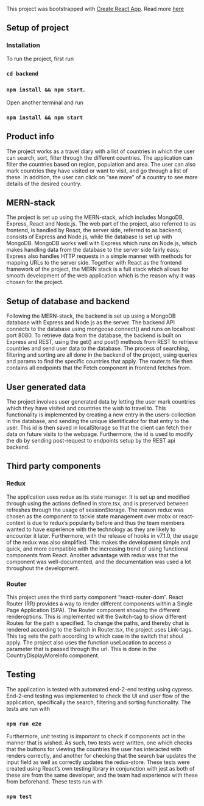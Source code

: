 This project was bootstrapped with [Create React App](https://github.com/facebook/create-react-app). Read more [here](https://gitlab.stud.idi.ntnu.no/it2810-h20/team-74/prosjekt-3/-/blob/master/react.md)

## Setup of project

### Installation

To run the project, first run

### `cd backend`

### `npm install && npm start`.

Open another terminal and run

### `npm install && npm start`

## Product info

The project works as a travel diary with a list of countries in which the user can search, sort, filter through the different countries. The application can filter the countries based on region, population and area. The user can also mark countries they have visited or want to visit, and go through a list of these. In addition, the user can click on “see more” of a country to see more details of the desired country.

## MERN-stack

The project is set up using the MERN-stack, which includes MongoDB, Express, React and Node.js. The web part of the project, also referred to as frontend, is handled by React, the server side, referred to as backend, consists of Express and Node.js, while the database is set up with MongoDB. MongoDB works well with Express which runs on Node.js, which makes handling data from the database to the server side fairly easy. Express also handles HTTP requests in a simple manner with methods for mapping URLs to the server side. Together with React as the frontend framework of the project, the MERN stack is a full stack which allows for smooth development of the web application which is the reason why it was chosen for the project.

## Setup of database and backend

Following the MERN-stack, the backend is set up using a MongoDB database with Express and Node.js as the server. The backend API connects to the database using mongoose.connect() and runs on localhost port 8080. To retrieve data from the database, the backend is built on Express and REST, using the get() and post() methods from REST to retrieve countries and send user data to the database. The process of searching, filtering and sorting are all done in the backend of the project, using queries and params to find the specific countries that apply. The router.ts file then contains all endpoints that the Fetch component in frontend fetches from.

## User generated data

The project involves user generated data by letting the user mark countries which they have visited and countries the wish to travel to. This functionality is implemented by creating a new entry in the users-collection in the database, and sending the unique identificator for that entry to the user. This id is then saved in localStorage so that the client can fetch their data on future visits to the webpage. Furthermore, the id is used to modify the db by sending post-request to endpoints setup by the REST api backend.

## Third party components

### Redux

The application uses redux as its state manager. It is set up and modified through using the actions defined in store.tsx, and is preserved between refreshes through the usage of sessionStorage. The reason redux was chosen as the component to tackle state management over mobx or react-context is due to redux’s popularity before and thus the team members wanted to have experience with the technology as they are likely to encounter it later. Furthermore, with the release of hooks in v7.1.0, the usage of the redux was also simplified. This makes the development simple and quick, and more compatible with the increasing trend of using functional components from React. Another advantage with redux was that the component was well-documented, and the documentation was used a lot throughout the development.

### Router

This project uses the third party component “react-router-dom”. React Router (RR) provides a way to render different components within a Single Page Application (SPA). The Router component showing the different renderoptions. This is implemented wit the Switch-tag to show different Routes for the path s specified. To change the paths, and thereby chat is rendered according to the Switch in Router.tsx, the project uses Link-tags. This tag sets the path according to which case in the switch that shoul apply. The project also uses the function useLocation to access a parameter that is passed through the url. This is done in the CountryDisplayMoreInfo component.

## Testing

The application is tested with automated end-2-end testing using cypress. End-2-end testing was implemented to check the UI and user flow of the application, specifically the search, filtering and sorting functionality. The tests are run with

### `npm run e2e`

Furthermore, unit testing is important to check if components act in the manner that is wished. As such, two tests were written, one which checks that the buttons for viewing the countries the user has interacted with renders correctly, and another for checking that the search bar updates the input field as well as correctly updates the redux-store. These tests were created using React’s own testing library in conjunction with jest as both of these are from the same developer, and the team had experience with these from beforehand. These tests run with

### `npm test`
